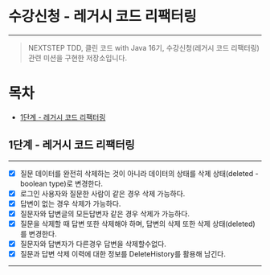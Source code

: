 # 수강신청 - 레거시 코드 리팩터링

---

> NEXTSTEP TDD, 클린 코드 with Java 16기, 수강신청(레거시 코드 리팩터링) 관련 미션을 구현한 저장소입니다.

# 목차

- [1단계 - 레거시 코드 리팩터링](#1단계---레거시-코드-리팩터링)


## 1단계 - 레거시 코드 리팩터링

---

- [x] 질문 데이터를 완전히 삭제하는 것이 아니라 데이터의 상태를 삭제 상태(deleted - boolean type)로 변경한다.
- [x] 로그인 사용자와 질문한 사람이 같은 경우 삭제 가능하다.
- [x] 답변이 없는 경우 삭제가 가능하다.
- [x] 질문자와 답변글의 모든답변자 같은 경우 삭제가 가능하다.
- [x] 질문을 삭제할 때 답변 또한 삭제해야 하며, 답변의 삭제 또한 삭제 상태(deleted)를 변경한다.
- [x] 질문자와 답변자가 다른경우 답변을 삭제할수없다.
- [x] 질문과 답변 삭제 이력에 대한 정보를 DeleteHistory를 활용해 남긴다.
---

<br>